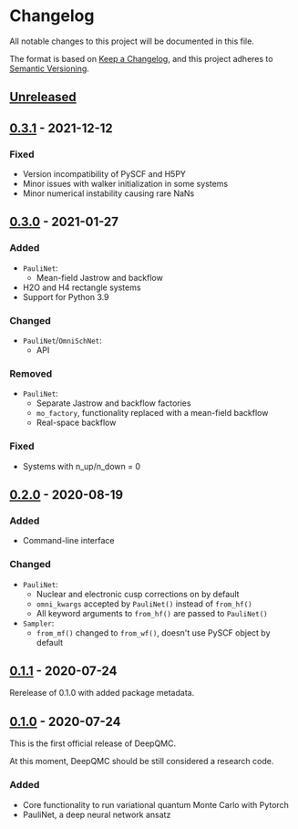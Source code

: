 # Changelog

All notable changes to this project will be documented in this file.

The format is based on [Keep a Changelog](https://keepachangelog.com/en/1.0.0/),
and this project adheres to [Semantic Versioning](https://semver.org/spec/v2.0.0.html).

## [Unreleased]

## [0.3.1] - 2021-12-12

### Fixed

- Version incompatibility of PySCF and H5PY
- Minor issues with walker initialization in some systems
- Minor numerical instability causing rare NaNs

## [0.3.0] - 2021-01-27

### Added

- `PauliNet`:
    - Mean-field Jastrow and backflow
- H2O and H4 rectangle systems
- Support for Python 3.9

### Changed

- `PauliNet`/`OmniSchNet`:
    - API

### Removed

- `PauliNet`:
    - Separate Jastrow and backflow factories
    - `mo_factory`, functionality replaced with a mean-field backflow
    - Real-space backflow

### Fixed

- Systems with n_up/n_down = 0

## [0.2.0] - 2020-08-19

### Added

- Command-line interface

### Changed

- `PauliNet`:
    - Nuclear and electronic cusp corrections on by default
    - `omni_kwargs` accepted by `PauliNet()` instead of `from_hf()`
    - All keyword arguments to `from_hf()` are passed to `PauliNet()`
- `Sampler`:
    - `from_mf()` changed to `from_wf()`, doesn't use PySCF object by default

## [0.1.1] - 2020-07-24

Rerelease of 0.1.0 with added package metadata.

## [0.1.0] - 2020-07-24

This is the first official release of DeepQMC.

At this moment, DeepQMC should be still considered a research code.

### Added

- Core functionality to run variational quantum Monte Carlo with Pytorch
- PauliNet, a deep neural network ansatz

[unreleased]: https://github.com/deepqmc/deepqmc/compare/0.3.1...HEAD
[0.3.1]: https://github.com/deepqmc/deepqmc/compare/0.3.0...0.3.1
[0.3.0]: https://github.com/deepqmc/deepqmc/compare/0.2.0...0.3.0
[0.2.0]: https://github.com/deepqmc/deepqmc/compare/0.1.1...0.2.0
[0.1.1]: https://github.com/deepqmc/deepqmc/compare/0.1.0...0.1.1
[0.1.0]: https://github.com/deepqmc/deepqmc/releases/tag/0.1.0
